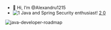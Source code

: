 - 👋 Hi, I’m @Alexandru1215
- ![1](https://user-images.githubusercontent.com/110765328/222954470-fa14c84f-0204-4e10-8b84-6ddce227135f.png)
 Java and Spring Security enthusiast!
 [2 0](https://user-images.githubusercontent.com/110765328/222954475-181842f6-9b5c-4425-87ab-5c5ad2a691e3.png)

![java-developer-roadmap](https://user-images.githubusercontent.com/110765328/186574601-8454111b-80c9-40a4-9a71-d293e1a0f277.png)
